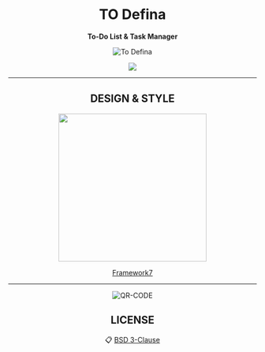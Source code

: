 <center>
  
# TO Defina 

__To-Do List &amp; Task Manager__

![To Defina](https://defina.ru/uploads/2019/08/6.jpg)

<a href="https://defina.ru/app/to_defina" target="_blank">
  <img src="https://definaru.github.io/assets/images/button_download.png">
</a>

<hr/>

## DESIGN & STYLE

<img src="http://devnot.com/wp-content/uploads/2017/05/logo-new.png" align="framework7" height="300" width="300" >

[Framework7](https://framework7.io/)

<hr/>

![QR-CODE](https://definaru.github.io/assets/images/54747568.gif)
 

## LICENSE

:clipboard: [   BSD 3-Clause](https://github.com/Todefina/todefina.github.io/blob/master/LICENSE)

</center>
